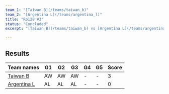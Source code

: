 ```yaml
---
team_1: "[Taiwan B](/teams/taiwan_b)"
team_2: "[Argentina L](/teams/argentina_l)"
title: "Ro128 #3"
status: "Concluded"
excerpt: "[Taiwan B](/teams/taiwan_b) vs [Argentina L](/teams/argentina_l)"

---
```

## Results

| Team names | G1 | G2 | G3 | G4 | G5 | Score |
| -- | -- | -- | -- | -- | -- | -- |
| [Taiwan B](/teams/taiwan_b) | AW | AW | AW | - | - | 3 |
| [Argentina L](/teams/argentina_l) | AL | AL | AL | - | - | 0 |
